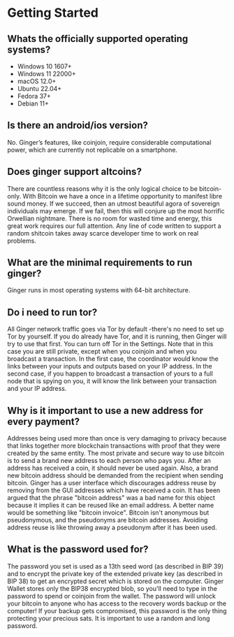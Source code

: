 # Getting Started

## Whats the officially supported operating systems?
- Windows 10 1607+
- Windows 11 22000+
- macOS 12.0+
- Ubuntu 22.04+
- Fedora 37+
- Debian 11+


## Is there an android/ios version?
No. Ginger’s features, like coinjoin, require considerable computational power, which are currently not replicable on a smartphone.

## Does ginger support altcoins?
There are countless reasons why it is the only logical choice to be bitcoin-only. With Bitcoin we have a once in a lifetime opportunity to manifest libre sound money. If we succeed, then an utmost beautiful agora of sovereign individuals may emerge. If we fail, then this will conjure up the most horrific Orwellian nightmare. There is no room for wasted time and energy, this great work requires our full attention. Any line of code written to support a random shitcoin takes away scarce developer time to work on real problems.


## What are the minimal requirements to run ginger?
Ginger runs in most operating systems with 64-bit architecture.

## Do i need to run tor?
All Ginger network traffic goes via Tor by default -there's no need to set up Tor by yourself. If you do already have Tor, and it is running, then Ginger will try to use that first.
You can turn off Tor in the Settings. Note that in this case you are still private, except when you coinjoin and when you broadcast a transaction. In the first case, the coordinator would know the links between your inputs and outputs based on your IP address. In the second case, if you happen to broadcast a transaction of yours to a full node that is spying on you, it will know the link between your transaction and your IP address.


## Why is it important to use a new address for every payment?
Addresses being used more than once is very damaging to privacy because that links together more blockchain transactions with proof that they were created by the same entity. The most private and secure way to use bitcoin is to send a brand new address to each person who pays you. After an address has received a coin, it should never be used again. Also, a brand new bitcoin address should be demanded from the recipient when sending bitcoin. Ginger has a user interface which discourages address reuse by removing from the GUI addresses which have received a coin.
It has been argued that the phrase "bitcoin address" was a bad name for this object because it implies it can be reused like an email address. A better name would be something like "bitcoin invoice".
Bitcoin isn't anonymous but pseudonymous, and the pseudonyms are bitcoin addresses. Avoiding address reuse is like throwing away a pseudonym after it has been used.


## What is the password used for?
The password you set is used as a 13th seed word (as described in BIP 39) and to encrypt the private key of the extended private key (as described in BIP 38) to get an encrypted secret which is stored on the computer.
Ginger Wallet stores only the BIP38 encrypted blob, so you'll need to type in the password to spend or coinjoin from the wallet.
The password will unlock your bitcoin to anyone who has access to the recovery words backup or the computer! If your backup gets compromised, this password is the only thing protecting your precious sats.
It is important to use a random and long password.
